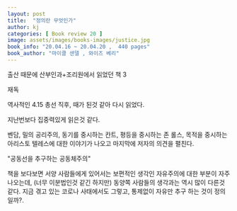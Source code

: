 ```yaml
---
layout: post
title:  "정의란 무엇인가"
author: kj
categories: [ Book review 20 ]
image: assets/images/books-images/justice.jpg
book_info: "20.04.16 ~ 20.04.20 ,  440 pages"
book_author: "마이클 샌델 , 와이즈 베리"
---
```

출산 때문에 산부인과+조리원에서 읽었던 책 3

재독

역사적인 4.15 총선 직후, 때가 된것 같아 다시 읽었다.

지난번보다 집중력있게 읽은것 같다.

벤담, 밀의 공리주의, 동기를 중시하는 칸트, 평등을 중시하는 존 롤스, 목적을 중시하는 아리스토 텔레스에 대한 이야기가 나오고  마지막에 저자의 의견을 펼친다.

"공동선을 추구하는 공동체주의"

책을 보다보면 서양 사람들에게 있어서는 보편적인 생각인 자유주의에 대한 부분이 자주 나오는데, (너무 이분법인것 같긴 하지만) 동양쪽 사람들의 생각과는 역시 많이 다른것 같다. 지금 겪고 있는 코로나 사태에서도 그렇고, 통제없이 자유만 추구 하는 것이 정의일까?.


